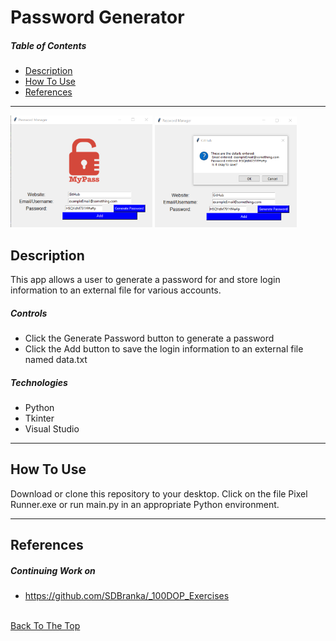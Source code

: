 # Password Generator

##### Table of Contents

- [Description](#description)
- [How To Use](#how-to-use)
- [References](#references)

---


<p float="center">
    <img src="https://github.com/SDBranka/Password_Generator/blob/main/Pw_Generator_Screenshot0.png" width=45% alt="app pic two" />
    <img src="https://github.com/SDBranka/Password_Generator/blob/main/Pw_Generator_Screenshot1.png" width=45% alt="app pic two" />
</p>

## Description

This app allows a user to generate a password for and store login information to an external file for various accounts.

##### Controls

- Click the Generate Password button to generate a password
- Click the Add button to save the login information to an external file named data.txt

##### Technologies

- Python
- Tkinter
- Visual Studio

---

## How To Use

Download or clone this repository to your desktop. Click on the file Pixel Runner.exe or run main.py in an appropriate Python environment.

---

## References

##### Continuing Work on

- https://github.com/SDBranka/_100DOP_Exercises

\
[Back To The Top](#password-generator)